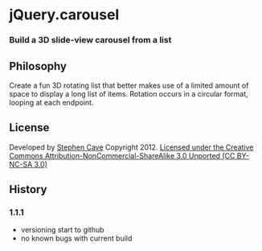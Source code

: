 

# 	jQuery.carousel
### Build a 3D slide-view carousel from a list

## 	Philosophy
Create a fun 3D rotating list that better makes use of a limited amount of space to display
a long list of items. Rotation occurs in a circular format, looping at each endpoint.

## 	License
Developed by [Stephen Cave](sccave@gmail.com) Copyright 2012.
[Licensed under the Creative Commons Attribution-NonCommercial-ShareAlike 3.0 Unported (CC BY-NC-SA 3.0)](http://http://creativecommons.org/licenses/by-nc-sa/3.0/)


## 	History
### 1.1.1
* 	versioning start to github
* 	no known bugs with current build
